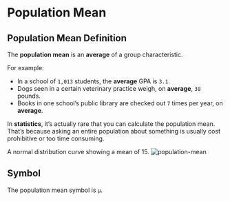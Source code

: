 # Population Mean
## Population Mean Definition
The **population mean** is an **average** of a group characteristic.  

For example:  
- In a school of `1,013` students, the **average** GPA is `3.1`.
- Dogs seen in a certain veterinary practice weigh, on **average**, `38` pounds.
- Books in one school’s public library are checked out `7` times per year, on **average**.

In **statistics**, it’s actually rare that you can calculate the population mean.  
That’s because asking an entire population about something is usually cost prohibitive or too time consuming.

A normal distribution curve showing a mean of 15.
![population-mean](http://www.statisticshowto.com/wp-content/uploads/2009/09/normaldistlessthan4-150x150.jpg)

## Symbol
The population mean symbol is `μ`.
